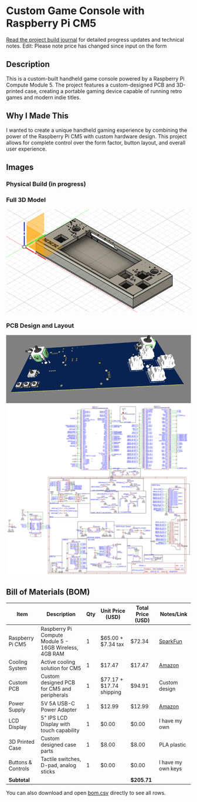 # Custom Game Console with Raspberry Pi CM5
[Read the project build journal](journal.md) for detailed progress updates and technical notes.
Edit: Please note price has changed since input on the form
## Description
This is a custom-built handheld game console powered by a Raspberry Pi Compute Module 5. The project features a custom-designed PCB and 3D-printed case, creating a portable gaming device capable of running retro games and modern indie titles.

## Why I Made This
I wanted to create a unique handheld gaming experience by combining the power of the Raspberry Pi CM5 with custom hardware design. This project allows for complete control over the form factor, button layout, and overall user experience.

## Images
### Physical Build (in progress)

### Full 3D Model
![alt text](img/c.png)

### PCB Design and Layout
![alt text](img/r.png)
![alt text](img/Schematic_gameconsole_2025-08-01.png)

## Bill of Materials (BOM)

| Item                | Description                                                        | Qty | Unit Price (USD) | Total Price (USD) | Notes/Link                   |
|---------------------|--------------------------------------------------------------------|-----|------------------|-------------------|------------------------------|
| Raspberry Pi CM5    | Raspberry Pi Compute Module 5 - 16GB Wireless, 4GB RAM          | 1   | $65.00 + $7.34 tax | $72.34         | [SparkFun](https://www.sparkfun.com/raspberry-pi-compute-module-5-16gb-wireless-4gb-ram.html?src=raspberrypi) |
| Cooling System      | Active cooling solution for CM5                                   | 1   | $17.47           | $17.47            | [Amazon](https://www.amazon.com/gp/product/B0DZJ54C21/ref=ox_sc_act_title_1?smid=A3VQUOB398QJN8&psc=1) |
| Custom PCB          | Custom designed PCB for CM5 and peripherals                       | 1   | $77.17 + $17.74 shipping | $94.91    | Custom design                |
| Power Supply        | 5V 5A USB-C Power Adapter                                         | 1   | $12.99           | $12.99            | [Amazon](https://www.amazon.com/RasTech-Power-Supply-Raspberry-Adapter/dp/B0CLV6WB4L/) |
| LCD Display         | 5" IPS LCD Display with touch capability                          | 1   | $0.00            | $0.00             | I have my own                |
| 3D Printed Case     | Custom designed case parts                                         | 1   | $8.00            | $8.00             | PLA plastic                  |
| Buttons & Controls  | Tactile switches, D-pad, analog sticks                           | 1   | $0.00            | $0.00             | I have my own keys           |
| **Subtotal**        |                                                                    |     |                  | **$205.71**       |                              |

You can also download and open [bom.csv](bom.csv) directly to see all rows.

